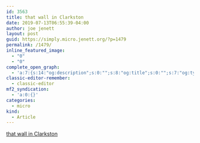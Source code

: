 ```yaml
---
id: 3563
title: that wall in Clarkston
date: 2019-07-13T06:55:39-04:00
author: joe jenett
layout: post
guid: https://simply.micro.jenett.org/?p=1479
permalink: /1479/
inline_featured_image:
  - "0"
  - "0"
complete_open_graph:
  - 'a:7:{s:14:"og:description";s:0:"";s:8:"og:title";s:0:"";s:7:"og:type";s:0:"";s:12:"twitter:card";s:7:"summary";s:15:"twitter:creator";s:0:"";s:19:"twitter:description";s:0:"";s:8:"og:image";s:0:"";}'
classic-editor-remember:
  - classic-editor
mf2_syndication:
  - 'a:0:{}'
categories:
  - micro
kind:
  - Article
---
```

[that wall in Clarkston](https://photo.jenett.org/that-wall-in-clarkston/ "that wall in Clarkston")